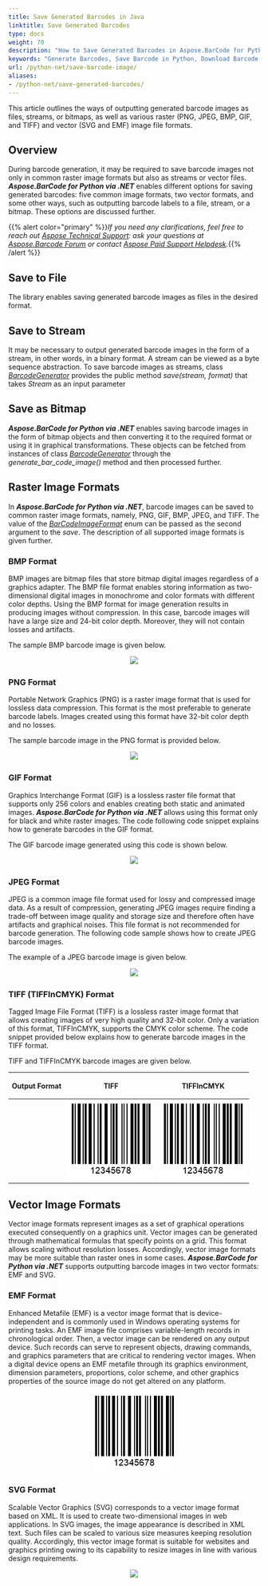 ```yaml
---
title: Save Generated Barcodes in Java
linktitle: Save Generated Barcodes
type: docs
weight: 70
description: "How to Save Generated Barcodes in Aspose.BarCode for Python via .NET"
keywords: "Generate Barcodes, Save Barcode in Python, Download Barcode in Aspose.BarCode for Python, Generate Barcodes in Aspose.BarCode, Save To File Aspose Barcode, Barcode Vector Format, Generate Vector Barcodes, Save Barcode as JPEG, Save Barcode as PNG, Save Barcode as BMP, Save Barcode as TIFF, Save Barcode as GIF"
url: /python-net/save-barcode-image/
aliases:
- /python-net/save-generated-barcodes/
---
```


This article outlines the ways of outputting generated barcode images as files, streams, or bitmaps, as well as various raster (PNG, JPEG, BMP, GIF, and TIFF) and vector (SVG and EMF) image file formats.

## **Overview**
During barcode generation, it may be required to save barcode images not only in common raster image formats but also as streams or vector files. ***Aspose.BarCode for Python via .NET*** enables different options for saving generated barcodes: five common image formats, two vector formats, and some other ways, such as outputting barcode labels to a file, stream, or a bitmap. These options are discussed further.


{{% alert color="primary" %}}*If you need any clarifications, feel free to reach out [Aspose Technical Support](/barcode/python-net/technical-support/): ask your questions at [Aspose.Barcode Forum](https://forum.aspose.com/c/barcode/13) or contact [Aspose Paid Support Helpdesk](https://helpdesk.aspose.com/).*{{% /alert %}}

## **Save to File**
The library enables saving generated barcode images as files in the desired format.

## **Save to Stream**
It may be necessary to output generated barcode images in the form of a stream, in other words, in a binary format. A stream can be viewed as a byte sequence abstraction. To save barcode images as streams, class [*BarcodeGenerator*](/barcode/python-net/api-reference/aspose.barcode.generation/barcodegenerator/) provides the public method *save(stream, format)* that takes *Stream* as an input parameter

## **Save as Bitmap**
***Aspose.BarCode for Python via .NET*** enables saving barcode images in the form of bitmap objects and then converting it to the required format or using it in graphical transformations. These objects can be fetched from instances of class [*BarcodeGenerator*](/barcode/python-net/api-reference/aspose.barcode.generation/barcodegenerator/) through the *generate_bar_code_image()* method and then processed further. 

## **Raster Image Formats**
In ***Aspose.BarCode for Python via .NET***, barcode images can be saved to common raster image formats, namely, PNG, GIF, BMP, JPEG, and TIFF. The value of the [*BarCodeImageFormat*](/barcode/python-net/api-reference/aspose.barcode.generation/barcodeimageformat/) enum can be passed as the second argument to the *save*. The description of all supported image formats is given further.

### **BMP Format**
BMP images are bitmap files that store bitmap digital images regardless of a graphics adapter. The BMP file format enables storing information as two-dimensional digital images in monochrome and color formats with different color depths. Using the BMP format for image generation results in producing images without compression. In this case, barcode images will have a large size and 24-bit color depth. Moreover, they will not contain losses and artifacts. 
  
The sample BMP barcode image is given below.
  
<p align="center"><image src="rasterimagebmp.bmp"></p>

### **PNG Format**
Portable Network Graphics (PNG) is a raster image format that is used for lossless data compression. This format is the most preferable to generate barcode labels. Images created using this format have 32-bit color depth and no losses. 
   
The sample barcode image in the PNG format is provided below.
  
<p align="center"><image src="rasterimagebmp.bmp"></p>

### **GIF Format**
Graphics Interchange Format (GIF) is a lossless raster file format that supports only 256 colors and enables creating both static and animated images. ***Aspose.BarCode for Python via .NET*** allows using this format only for black and white raster images. The code following code snippet explains how to generate barcodes in the GIF format.
   
The GIF barcode image generated using this code is shown below.
  
<p align="center"><image src="rasterimagegif.gif"></p>

### **JPEG Format**
JPEG is a common image file format used for lossy and compressed image data. As a result of compression, generating JPEG images require finding a trade-off between image quality and storage size and therefore often have artifacts and graphical noises. This file format is not recommended for barcode generation. The following code sample shows how to create JPEG barcode images.
   
The example of a JPEG barcode image is given below.
  
<p align="center"><image src="rasterimagejpeg.jpeg"></p>

### **TIFF (TIFFInCMYK) Format**
Tagged Image File Format (TIFF) is a lossless raster image format that allows creating images of very high quality and 32-bit color. Only a variation of this format, TIFFInCMYK, supports the CMYK color scheme. The code snippet provided below explains how to generate barcode images in the TIFF format.

TIFF and TIFFInCMYK barcode images are given below.
  
|<p align="center">**Output Format**</p>|<p align="center">TIFF</p>|<p align="center">TIFFInCMYK</p>|
| :-: | :-: | :-: |
| |<a href="rasterimagetiff.tiff"><img src="rasterimagepng.png" alttext="Saving to TIFF format"></a>|<a href="rasterimagetiffincmyk.tiff"><img src="rasterimagepng.png" alttext="Saving to TIFFInCMYK format"></a>|
  
## **Vector Image Formats**
Vector image formats represent images as a set of graphical operations executed consequently on a graphics unit. Vector images can be generated through mathematical formulas that specify points on a grid. This format allows scaling without resolution losses. Accordingly, vector image formats may be more suitable than raster ones in some cases. ***Aspose.BarCode for Python via .NET*** supports outputting barcode images in two vector formats: EMF and SVG.

### **EMF Format**
Enhanced Metafile (EMF) is a vector image format that is device-independent and is commonly used in Windows operating systems for printing tasks. An EMF image file comprises variable-length records in chronological order. Then, a vector image can be rendered on any output device. Such records can serve to represent objects, drawing commands, and graphics parameters that are critical to rendering vector images. When a digital device opens an EMF metafile through its graphics environment, dimension parameters, proportions, color scheme, and other graphics properties of the source image do not get altered on any platform. 
  
<a href="vectorimageemf.emf"> <p align="center"><img src="rasterimagepng.png" alttext="Saving to EMF format"> </p></a>


### **SVG Format**
Scalable Vector Graphics (SVG) corresponds to a vector image format based on XML. It is used to create two-dimensional images in web applications. In SVG images, the image appearance is described in XML text. Such files can be scaled to various size measures keeping resolution quality. Accordingly, this vector image format is suitable for websites and graphics printing owing to its capability to resize images in line with various design requirements. 
  
<p align="center"><image src="vectorimagesvg.svg"></p>